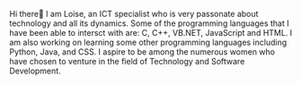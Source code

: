 Hi there👋 
I am Loise, an ICT specialist who is very passonate about technology and all its dynamics. Some of the programming languages that I have been able to intersct with are: C, C++, VB.NET, JavaScript and HTML. I am also working on learning some other programming languages including Python, Java, and CSS. I aspire to be among the numerous women who have chosen to venture in the field of Technology and Software Development. 
